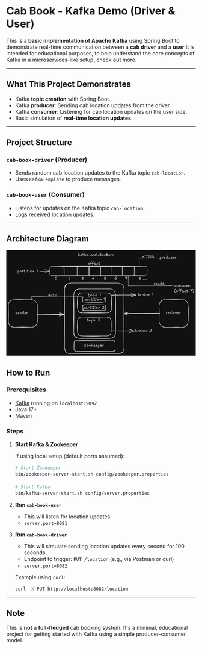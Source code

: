 # Cab Book - Kafka Demo (Driver & User)   

This is a **basic implementation of Apache Kafka** using Spring Boot to demonstrate real-time communication between a **cab driver** and a **user**.It is intended for educational purposes, to help understand the core concepts of Kafka in a
microservices-like setup, check out more.

---

## What This Project Demonstrates

- Kafka **topic creation** with Spring Boot.
- Kafka **producer**: Sending cab location updates from the driver.
- Kafka **consumer**: Listening for cab location updates on the user side.
- Basic simulation of **real-time location updates**.

---

## Project Structure

### `cab-book-driver` (Producer)

- Sends random cab location updates to the Kafka topic `cab-location`.
- Uses `KafkaTemplate` to produce messages.

### `cab-book-user` (Consumer)

- Listens for updates on the Kafka topic `cab-location`.
- Logs received location updates.

---

## Architecture Diagram

![Architecture Diagram](kafka-arch.png)

## How to Run

### Prerequisites

- [Kafka](https://kafka.apache.org/quickstart) running on `localhost:9092`
- Java 17+
- Maven

### Steps

1. **Start Kafka & Zookeeper**

   If using local setup (default ports assumed):
    ```bash
    # Start Zookeeper
    bin/zookeeper-server-start.sh config/zookeeper.properties

    # Start Kafka
    bin/kafka-server-start.sh config/server.properties
    ```

2. **Run `cab-book-user`**
    - This will listen for location updates.
    - `server.port=8081`

3. **Run `cab-book-driver`**
    - This will simulate sending location updates every second for 100 seconds.
    - Endpoint to trigger: `PUT /location` (e.g., via Postman or curl)
    - `server.port=8082`

   Example using `curl`:
   ```bash
   curl -X PUT http://localhost:8082/location

---

## Note

This is **not** a **full-fledged** cab booking system. It's a minimal, educational project for getting started with
Kafka using a simple producer-consumer model.
